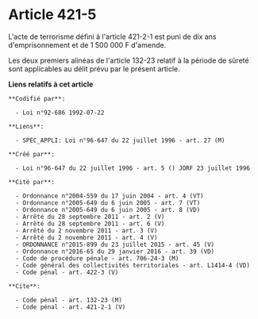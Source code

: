 # Article 421-5

L'acte de terrorisme défini à l'article 421-2-1 est puni de dix ans d'emprisonnement et de 1 500 000 F d'amende.

Les deux premiers alinéas de l'article 132-23 relatif à la période de sûreté sont applicables au délit prévu par le présent
article.

**Liens relatifs à cet article**

	**Codifié par**:

	  - Loi n°92-686 1992-07-22

	**Liens**:

	  - SPEC_APPLI: Loi n°96-647 du 22 juillet 1996 - art. 27 (M)

	**Créé par**:

	  - Loi n°96-647 du 22 juillet 1996 - art. 5 () JORF 23 juillet 1996

	**Cité par**:

	  - Ordonnance n°2004-559 du 17 juin 2004 - art. 4 (VT)
	  - Ordonnance n°2005-649 du 6 juin 2005 - art. 7 (VT)
	  - Ordonnance n°2005-649 du 6 juin 2005 - art. 8 (VD)
	  - Arrêté du 28 septembre 2011 - art. 2 (V)
	  - Arrêté du 28 septembre 2011 - art. 6 (V)
	  - Arrêté du 2 novembre 2011 - art. 3 (V)
	  - Arrêté du 2 novembre 2011 - art. 4 (V)
	  - ORDONNANCE n°2015-899 du 23 juillet 2015 - art. 45 (V)
	  - Ordonnance n°2016-65 du 29 janvier 2016 - art. 39 (VD)
	  - Code de procédure pénale - art. 706-24-3 (M)
	  - Code général des collectivités territoriales - art. L1414-4 (VD)
	  - Code pénal - art. 422-3 (V)

	**Cite**:

	  - Code pénal - art. 132-23 (M)
	  - Code pénal - art. 421-2-1 (V)
